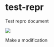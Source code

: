 # test-repr

Test repro document 

![](https://octodex.github.com/images/OctoAsians_dex_Full.png)

Make a modification
